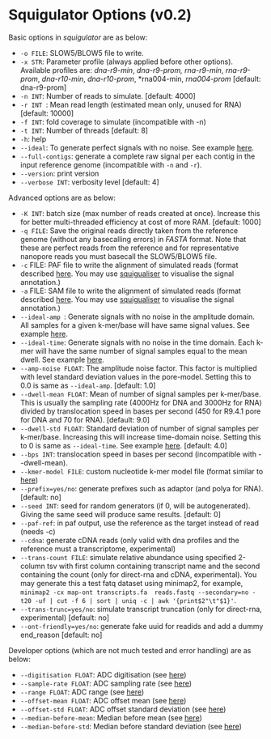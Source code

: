# Squigulator Options (v0.2)

Basic options in *squigulator* are as below:

- `-o FILE`: SLOW5/BLOW5 file to write.
- `-x STR`: Parameter profile (always applied before other options). Available profiles are: *dna-r9-min*, *dna-r9-prom, rna-r9-min*, *rna-r9-prom*, *dna-r10-min*, *dna-r10-prom*, *rna004-min, *rna004-prom* [default: dna-r9-prom]
- `-n INT`: Number of reads to simulate. [default: 4000]
- `-r INT `: Mean read length (estimated mean only, unused for RNA) [default: 10000]
- `-f INT`:  fold coverage to simulate (incompatible with -n)
- `-t INT`: Number of threads [default: 8]
- `-h`:  help
- `--ideal`: To generate perfect signals with no noise. See example [here](img/ideal.svg).
- `--full-contigs`: generate a complete raw signal per each contig in the input reference genome (incompatible with `-n` and `-r`).
- `--version`: print version
- `--verbose INT`:  verbosity level [default: 4]

Advanced options are as below:
- `-K INT`: batch size (max number of reads created at once). Increase this for better multi-threaded efficiency at cost of more RAM. [default: 1000]
- `-q FILE`: Save the original reads directly taken from the reference genome (without any basecalling errors) in *FASTA* format. Note that these are perfect reads from the reference and for representative nanopore reads you must basecall the SLOW5/BLOW5 file.
- `-c` FILE: PAF file to write the alignment of simulated reads (format described [here](output.md). You may use [squigualiser](https://github.com/hiruna72/squigualiser) to visualise the signal annotation.)
- `-a` FILE: SAM file to write the alignment of simulated reads (format described [here](output.md). You may use [squigualiser](https://github.com/hiruna72/squigualiser) to visualise the signal annotation.)
-  `--ideal-amp `: Generate signals with no noise in the amplitude domain. All samples for a given k-mer/base will have same signal values. See example [here](img/ideal.svg).
-  `--ideal-time`: Generate signals with no noise in the time domain. Each k-mer will have the same number of signal samples equal to the mean dwell. See example [here](img/ideal.svg).
-  `--amp-noise FLOAT`: The amplitude noise factor. This factor is multiplied with level standard deviation values in the pore-model. Setting this to 0.0 is same as `--ideal-amp`. [default: 1.0]
-  `--dwell-mean FLOAT`: Mean of number of signal samples per k-mer/base. This is usually the sampling rate (4000Hz for DNA and 3000Hz for RNA) divided by translocation speed in bases per second (450 for R9.4.1 pore for DNA and 70 for RNA).  [default: 9.0]
-  `--dwell-std FLOAT`: Standard deviation of number of signal samples per k-mer/base. Increasing this will increase time-domain noise. Setting this to 0 is same as `--ideal-time`. See example [here](img/dwell.svg). [default: 4.0]
- `--bps INT`: translocation speed in bases per second (incompatible with --dwell-mean).
-  `--kmer-model FILE`: custom nucleotide k-mer model file (format similar to [here](https://github.com/hasindu2008/f5c/blob/master/test/r9-models/r9.4_450bps.nucleotide.6mer.template.model))
-  `--prefix=yes/no`: generate prefixes such as adaptor (and polya for RNA). [default: no]
-  `--seed INT`: seed for random generators (if 0, will be autogenerated). Giving the same seed will produce same results. [default: 0]
- `--paf-ref`:  in paf output, use the reference as the target instead of read (needs -c)
- `--cdna`: generate cDNA reads (only valid with dna profiles and the reference must a transcriptome, experimental)
- `--trans-count FILE`: simulate relative abundance using specified 2-column tsv with first column containing transcript name and the second containing the count  (only for direct-rna and cDNA, experimental). You may generate this a test fatq dataset using minimap2, for example, `minimap2 -cx map-ont transcripts.fa  reads.fastq --secondary=no -t20 -uf | cut -f 6 | sort | uniq -c | awk '{print$2"\t"$1}'`.
- `--trans-trunc=yes/no`: simulate transcript truncation (only for direct-rna, experimental) [default: no]
- `--ont-friendly=yes/no`:   generate fake uuid for readids and add a dummy end_reason [default: no]

Developer options (which are not much tested and error handling) are as below:

-  `--digitisation FLOAT`:       ADC digitisation (see [here](https://hasindu2008.github.io/slow5specs/summary))
-  `--sample-rate FLOAT`:        ADC sampling rate (see [here](https://hasindu2008.github.io/slow5specs/summary))
-  `--range FLOAT`:              ADC range (see [here](https://hasindu2008.github.io/slow5specs/summary))
-  `--offset-mean FLOAT`:        ADC offset mean (see [here](https://hasindu2008.github.io/slow5specs/summary))
-  `--offset-std FLOAT`:         ADC offset standard deviation (see [here](https://hasindu2008.github.io/slow5specs/summary))
-  `--median-before-mean`:       Median before mean (see [here](https://hasindu2008.github.io/slow5specs/summary))
-  `--median-before-std`:        Median before standard deviation (see [here](https://hasindu2008.github.io/slow5specs/summary))
